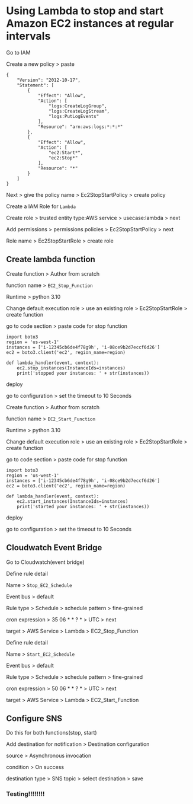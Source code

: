 # Using Lambda to stop and start Amazon EC2 instances at regular intervals

Go to IAM 

Create a new policy > paste

```
{
    "Version": "2012-10-17",
    "Statement": [
        {
            "Effect": "Allow",
            "Action": [
                "logs:CreateLogGroup",
                "logs:CreateLogStream",
                "logs:PutLogEvents"
            ],
            "Resource": "arn:aws:logs:*:*:*"
        },
        {
            "Effect": "Allow",
            "Action": [
                "ec2:Start*",
                "ec2:Stop*"
            ],
            "Resource": "*"
        }
    ]
}
```
Next > give the policy name > Ec2StopStartPolicy > create policy

Create a IAM Role for `Lambda`

Create role > trusted entity type:AWS service > usecase:lambda > next

Add permissions > permissions policies > Ec2StopStartPolicy > next

Role name > Ec2StopStartRole > create role

## Create lambda function

Create function > Author from scratch

function name > `EC2_Stop_Function`

Runtime > python 3.10

Change default execution role > use an existing role > Ec2StopStartRole > create function

go to code section > paste code for stop function
```
import boto3  
region = 'us-west-1'
instances = ['i-12345cb6de4f78g9h', 'i-08ce9b2d7eccf6d26']
ec2 = boto3.client('ec2', region_name=region)

def lambda_handler(event, context):
    ec2.stop_instances(InstanceIds=instances)
    print('stopped your instances: ' + str(instances))
```
deploy

go to configuration > set the timeout to 10 Seconds

Create function > Author from scratch

function name > `EC2_Start_Function`

Runtime > python 3.10

Change default execution role > use an existing role > Ec2StopStartRole > create function

go to code section > paste code for stop function
```
import boto3  
region = 'us-west-1'
instances = ['i-12345cb6de4f78g9h', 'i-08ce9b2d7eccf6d26']
ec2 = boto3.client('ec2', region_name=region)

def lambda_handler(event, context):
    ec2.start_instances(InstanceIds=instances)
    print('started your instances: ' + str(instances))
```
deploy

go to configuration > set the timeout to 10 Seconds

## Cloudwatch Event Bridge

Go to Cloudwatch(event bridge)

Define rule detail 

Name > `Stop_EC2_Schedule`

Event bus > default

Rule type > Schedule > schedule pattern > fine-grained

cron expression > 35 06 * * ? * > UTC > next

target > AWS Service > Lambda > EC2_Stop_Function

Define rule detail 

Name > `Start_EC2_Schedule`

Event bus > default

Rule type > Schedule > schedule pattern > fine-grained

cron expression > 50 06 * * ? * > UTC > next

target > AWS Service > Lambda > EC2_Start_Function

## Configure SNS

Do this for both functions(stop, start)

Add destination for notification > Destination configuration

source > Asynchronous invocation 

condition > On success

destination type > SNS topic > select destination > save

### Testing!!!!!!!!


